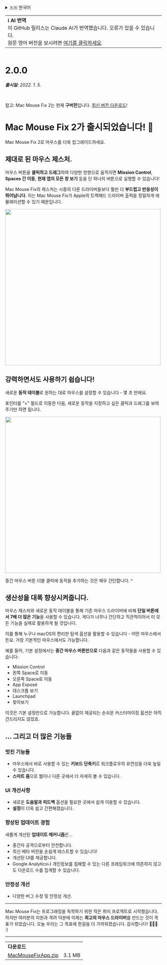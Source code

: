<details>
<summary>🇰🇷 한국어</summary>

[🇬🇧 English (GitHub)](https://github.com/noah-nuebling/mac-mouse-fix/releases/tag/2.0.0)\
[🇦🇩 Català](https://redirect.macmousefix.com/?target=mmf-release&tag=2.0.0&locale=ca)\
[🇩🇪 Deutsch](https://redirect.macmousefix.com/?target=mmf-release&tag=2.0.0&locale=de)\
[🇪🇸 Español](https://redirect.macmousefix.com/?target=mmf-release&tag=2.0.0&locale=es)\
[🇫🇷 Français](https://redirect.macmousefix.com/?target=mmf-release&tag=2.0.0&locale=fr)\
[🇮🇩 Indonesia](https://redirect.macmousefix.com/?target=mmf-release&tag=2.0.0&locale=id)\
[🇮🇹 Italiano](https://redirect.macmousefix.com/?target=mmf-release&tag=2.0.0&locale=it)\
[🇭🇺 Magyar](https://redirect.macmousefix.com/?target=mmf-release&tag=2.0.0&locale=hu)\
[🇳🇱 Nederlands](https://redirect.macmousefix.com/?target=mmf-release&tag=2.0.0&locale=nl)\
[🇵🇱 Polski](https://redirect.macmousefix.com/?target=mmf-release&tag=2.0.0&locale=pl)\
[🇧🇷 Português (Brasil)](https://redirect.macmousefix.com/?target=mmf-release&tag=2.0.0&locale=pt-BR)\
[🇵🇹 Português (Portugal)](https://redirect.macmousefix.com/?target=mmf-release&tag=2.0.0&locale=pt-PT)\
[🇷🇴 Română](https://redirect.macmousefix.com/?target=mmf-release&tag=2.0.0&locale=ro)\
[🇸🇪 Svenska](https://redirect.macmousefix.com/?target=mmf-release&tag=2.0.0&locale=sv)\
[🇻🇳 Tiếng Việt](https://redirect.macmousefix.com/?target=mmf-release&tag=2.0.0&locale=vi)\
[🇹🇷 Türkçe](https://redirect.macmousefix.com/?target=mmf-release&tag=2.0.0&locale=tr)\
[🇨🇿 Čeština](https://redirect.macmousefix.com/?target=mmf-release&tag=2.0.0&locale=cs)\
[🇬🇷 Ελληνικά](https://redirect.macmousefix.com/?target=mmf-release&tag=2.0.0&locale=el)\
[🇷🇺 Русский](https://redirect.macmousefix.com/?target=mmf-release&tag=2.0.0&locale=ru)\
[🇺🇦 Українська](https://redirect.macmousefix.com/?target=mmf-release&tag=2.0.0&locale=uk)\
[🇮🇱 עברית](https://redirect.macmousefix.com/?target=mmf-release&tag=2.0.0&locale=he)\
[🇸🇦 العربية](https://redirect.macmousefix.com/?target=mmf-release&tag=2.0.0&locale=ar)\
[🇮🇳 हिन्दी](https://redirect.macmousefix.com/?target=mmf-release&tag=2.0.0&locale=hi)\
[🇹🇭 ไทย](https://redirect.macmousefix.com/?target=mmf-release&tag=2.0.0&locale=th)\
[🇨🇳 中文 (简体)](https://redirect.macmousefix.com/?target=mmf-release&tag=2.0.0&locale=zh-Hans)\
[🇨🇳 中文 (繁體)](https://redirect.macmousefix.com/?target=mmf-release&tag=2.0.0&locale=zh-Hant)\
[🇭🇰 中文（香港)](https://redirect.macmousefix.com/?target=mmf-release&tag=2.0.0&locale=zh-HK)\
[🇯🇵 日本語](https://redirect.macmousefix.com/?target=mmf-release&tag=2.0.0&locale=ja)\
**🇰🇷 한국어**\
[Help translate Mac Mouse Fix to different languages!](https://github.com/noah-nuebling/mac-mouse-fix/discussions/731)
</details>
<table align=><td>
<b>ℹ️ AI 번역</b><br>
이 GitHub 릴리스는 Claude AI가 번역했습니다. 오류가 있을 수 있습니다.<br>
원문 영어 버전을 보시려면 <a href="https://github.com/noah-nuebling/mac-mouse-fix/releases/tag/2.0.0">여기를 클릭하세요</a>.
</td></table>

<table></table>

# 2.0.0
***출시일:** 2022. 1. 5.*

<br>

참고: Mac Mouse Fix 2는 현재 **구버전**입니다. [최신 버전 다운로드](https://github.com/noah-nuebling/mac-mouse-fix/releases)!

# Mac Mouse Fix 2가 출시되었습니다! 🎉

Mac Mouse Fix 2로 마우스를 더욱 업그레이드하세요.

## 제대로 된 마우스 제스처.

마우스 버튼을 **클릭하고 드래그**하여 다양한 방향으로 움직이면 **Mission Control**, **Spaces 간 이동**, **현재 앱의 모든 창 보기** 등을 단 하나의 버튼으로 실행할 수 있습니다!

Mac Mouse Fix의 제스처는 시중의 다른 드라이버들보다 훨씬 더 **부드럽고 반응성이 뛰어납니다**.
이는 Mac Mouse Fix가 Apple의 트랙패드 드라이버 출력을 정밀하게 에뮬레이션할 수 있기 때문입니다.

<img width=500px src="https://user-images.githubusercontent.com/40808343/149643011-cc3311f1-af5c-453a-8206-2c6496d73d61.gif">

## 강력하면서도 사용하기 쉽습니다!

새로운 **동작 테이블**로 원하는 대로 마우스를 설정할 수 있습니다 - 몇 초 만에요.

포인터를 "+" 필드로 이동한 다음, 새로운 동작을 지정하고 싶은 클릭과 드래그를 보여주기만 하면 됩니다.

<img width=500px src="https://user-images.githubusercontent.com/40808343/149642392-d0e25cf9-b49b-4398-b2e9-af2e810c8594.gif">

중간 마우스 버튼 더블 클릭에 동작을 추가하는 것은 매우 간단합니다. ^

## 생산성을 대폭 향상시켜줍니다.

마우스 제스처와 새로운 동작 테이블을 통해 기존 마우스 드라이버에 비해 **단일 버튼에서 7배 더 많은 기능**을 사용할 수 있습니다. 게다가 너무나 간단하고 직관적이어서 이 모든 기능을 실제로 활용하게 될 것입니다.

이를 통해 누구나 macOS의 편리한 탐색 옵션을 활용할 수 있습니다 - 어떤 마우스에서든요. 가장 기본적인 마우스에서도 가능합니다.

예를 들어, 기본 설정에서는 **중간 마우스 버튼만으로** 다음과 같은 동작들을 사용할 수 있습니다:

- Mission Control
- 왼쪽 Space로 이동
- 오른쪽 Space로 이동
- App Exposé
- 데스크톱 보기
- Launchpad
- 찾아보기

이것은 기본 설정만으로 가능합니다. 끝없이 제공되는 손쉬운 커스터마이징 옵션은 아직 건드리지도 않았죠.

## ... 그리고 더 많은 기능들

### 멋진 기능들

- 마우스에서 바로 사용할 수 있는 **키보드 단축키**로 워크플로우의 유연성을 더욱 높일 수 있습니다.
- **스마트 줌**으로 웹이나 다른 곳에서 더 자세히 볼 수 있습니다.

### UI 개선사항

- 새로운 **도움말과 피드백** 옵션을 필요한 곳에서 쉽게 이용할 수 있습니다.
- **설정**이 더욱 쉽고 간편해졌습니다.

### 향상된 업데이트 경험

새롭게 개선된 **업데이트 메커니즘**은...

- 중간자 공격으로부터 안전합니다.
- 최신 베타 버전을 손쉽게 테스트할 수 있습니다!
- 개선된 UI를 제공합니다.
- Google Analytics나 개인정보를 침해할 수 있는 다른 프레임워크에 의존하지 않고도 다운로드 수를 집계할 수 있습니다.

### 안정성 개선

- 다양한 버그 수정 및 안정성 개선.

---

Mac Mouse Fix는 프로그래밍을 독학하기 위한 작은 취미 프로젝트로 시작했습니다. 하지만 여러분의 지원과 격려 덕분에 이제는 **최고의 마우스 드라이버**를 만드는 것이 목표가 되었습니다. 오늘 우리는 그 목표에 한걸음 더 가까워졌습니다. 감사합니다! 🚀🚀🚀 :)

---

<table align="start">
<tr>
    <td colspan=2>
        <b>다운로드</b>
    </td>
</tr>
<tr>
    <td><a href="https://github.com/noah-nuebling/mac-mouse-fix/releases/download/2.0.0/MacMouseFixApp.zip">MacMouseFixApp.zip</a></td>
    <td>3.1 MB</td>
</tr>
</table>